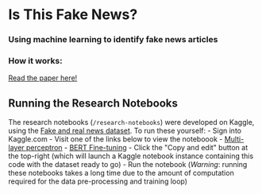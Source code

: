 # Is This Fake News? 
### Using machine learning to identify fake news articles

### How it works:

[Read the paper here!](https://github.com/malwaredllc/is-this-fake-news/blob/main/Final_Report.pdf)

## Running the Research Notebooks

The research notebooks (`/research-notebooks`) were developed on Kaggle, using the [Fake and real news dataset](https://www.kaggle.com/clmentbisaillon/fake-and-real-news-dataset/code). To run these yourself:
    - Sign into Kaggle.com
    - Visit one of the links below to view the noteboook
        - [Multi-layer perceptron](https://www.kaggle.com/danielvegamyhre/fake-vs-real-news)
        - [BERT Fine-tuning](https://www.kaggle.com/danielvegamyhre/classifying-fake-news-with-bert)
    - Click the "Copy and edit" button at the top-right (which will launch a Kaggle notebook instance containing this code with the dataset ready to go)
    - Run the notebook (*Warning*: running these notebooks takes a long time due to the amount of computation required for the data pre-processing and training loop)

